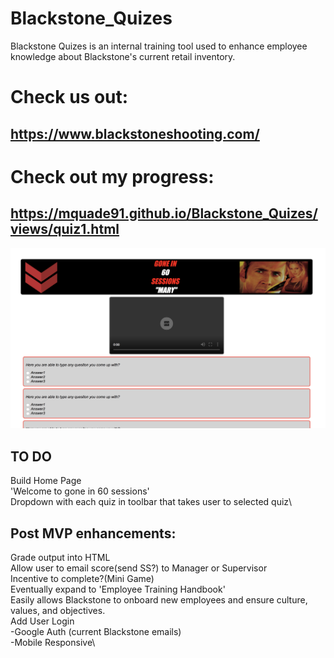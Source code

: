 # Blackstone_Quizes

Blackstone Quizes is an internal training tool used to enhance employee knowledge about Blackstone's current retail inventory.

# Check us out:

## https://www.blackstoneshooting.com/

# Check out my progress:

## https://mquade91.github.io/Blackstone_Quizes/views/quiz1.html

![Home Page](quiz.png)

## TO DO
Build Home Page\
'Welcome to gone in 60 sessions'\
Dropdown with each quiz in toolbar that
takes user to selected quiz\


## Post MVP enhancements:
Grade output into HTML\
Allow user to email score(send SS?) to Manager or Supervisor\
Incentive to complete?(Mini Game)\
Eventually expand to 'Employee Training Handbook'\
  Easily allows Blackstone to onboard new employees and ensure culture, values, and objectives.\
  Add User Login\
    -Google Auth (current Blackstone emails)\
  -Mobile Responsive\
